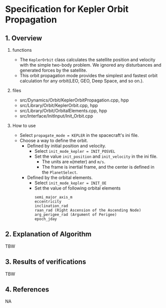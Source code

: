 # Specification for Kepler Orbit Propagation

## 1.  Overview

1. functions
   - The `KeplerOrbit` class calculates the satellite position and velocity with the simple two-body problem. We ignored any disturbances and generated forces by the satellite.
   - This orbit propagation mode provides the simplest and fastest orbit calculation for any orbit(LEO, GEO, Deep Space, and so on.).

2. files
   - src/Dynamics/Orbit/KeplerOrbitPropagation.cpp, hpp
   - src/Library/Orbit/KeplerOrbit.cpp, hpp
   - src/Library/Orbit/OrbitalElements.cpp, hpp
   - src/Interface/InitInput/Init_Orbit.cpp

3. How to use
   - Select `propagate_mode = KEPLER` in the spacecraft's ini file.
   - Choose a way to define the orbit.
     - Defined by initial position and velocity.
       - Select `init_mode_kepler = INIT_POSVEL`
       - Set the value `init_position` and `init_velocity` in the ini file.
         - The units are `m`(meter) and `m/s`.
         - The frame is inertial frame, and the center is defined in the `PlanetSelect`.
     - Defined by the orbital elements.
       - Select `init_mode_kepler = INIT_OE`
       - Set the value of following orbital elements
         ```
         semi_major_axis_m
         eccentricity
         inclination_rad
         raan_rad (Right Ascension of the Ascending Node)
         arg_perigee_rad (Argument of Perigee)
         epoch_jday
         ```
   
## 2. Explanation of Algorithm
TBW

## 3. Results of verifications
TBW

## 4. References
NA
